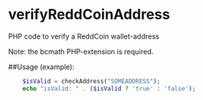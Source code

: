 verifyReddCoinAddress
=====================

PHP code to verify a ReddCoin wallet-address

Note: the bcmath PHP-extension is required.

##Usage (example):

```php
    $isValid = checkAddress("SOMEADDRESS");
    echo "isValid: " . ($isValid ? 'true' : 'false');
```
